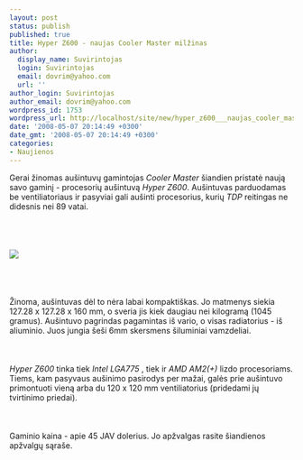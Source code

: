 ```yaml
---
layout: post
status: publish
published: true
title: Hyper Z600 - naujas Cooler Master milžinas
author:
  display_name: Suvirintojas
  login: Suvirintojas
  email: dovrim@yahoo.com
  url: ''
author_login: Suvirintojas
author_email: dovrim@yahoo.com
wordpress_id: 1753
wordpress_url: http://localhost/site/new/hyper_z600___naujas_cooler_master_milzinas/
date: '2008-05-07 20:14:49 +0300'
date_gmt: '2008-05-07 20:14:49 +0300'
categories:
- Naujienos
---
```

<p>Gerai žinomas aušintuvų gamintojas <i>Cooler Master</i> šiandien pristatė naują savo gaminį - procesorių aušintuvą <i>Hyper Z600</i>. Aušintuvas parduodamas be ventiliatoriaus ir pasyviai gali aušinti procesorius, kurių <i>TDP</i> reitingas ne didesnis nei 89 vatai.<br />
<br><br />
<br><br><img src="http://www.technews.lt/upl/Failai/Cooler_Master_Hyper_Z600_CPU_cooler_01.jpg"><br><br />
<br><br />
<br>Žinoma, aušintuvas dėl to nėra labai kompaktiškas. Jo matmenys siekia 127.28 x 127.28 x 160 mm, o sveria jis kiek daugiau nei kilogramą (1045 gramus). Aušintuvo pagrindas pagamintas iš vario, o visas radiatorius - iš aliuminio. Juos jungia šeši 6mm skersmens šiluminiai vamzdeliai.<br />
<br><br />
<br><i>Hyper Z600</i> tinka tiek <i>Intel LGA775</i> , tiek ir <i>AMD AM2(+)</i> lizdo procesoriams. Tiems, kam pasyvaus aušinimo pasirodys per mažai, galės prie aušintuvo primontuoti vieną arba du 120 x 120 mm ventiliatorius (pridedami jų tvirtinimo priedai).<br />
<br><br />
<br>Gaminio kaina - apie 45 JAV dolerius. Jo apžvalgas rasite šiandienos apžvalgų sąraše.</p>
